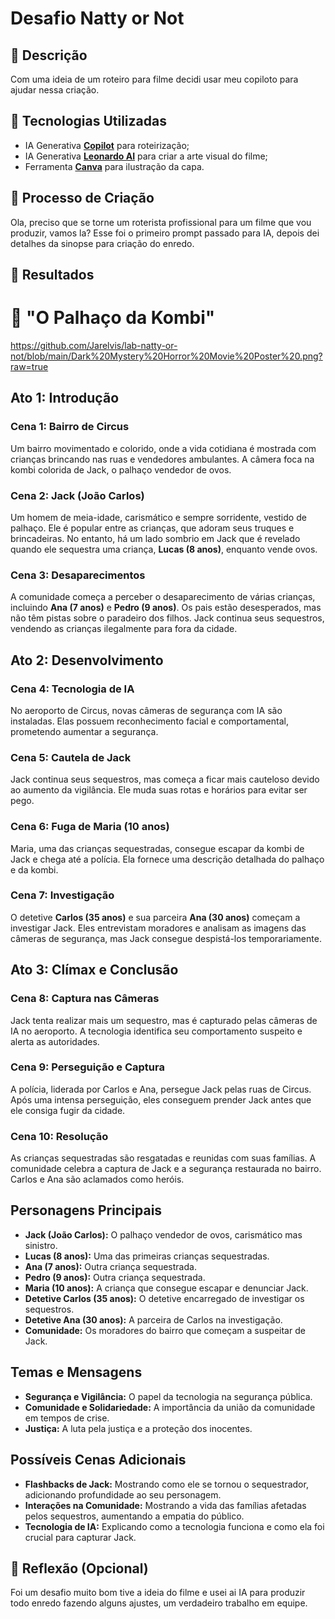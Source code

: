 # Desafio Natty or Not

## 📒 Descrição
Com uma ideia de um roteiro para filme decidi usar meu copiloto para ajudar nessa criação.

## 🤖 Tecnologias Utilizadas
- IA Generativa **[Copilot](https://www.bing.com/chat?form=NTPCHB)** para roteirização;
- IA Generativa **[Leonardo AI](https://leonardo.ai)** para criar a arte visual do filme;
- Ferramenta **[Canva](https://www.canva.com/)** para ilustração da capa.
## 🧐 Processo de Criação
Ola, preciso que se torne um roterista profissional para um filme que vou produzir, vamos la?
Esse foi o primeiro prompt passado para IA, depois dei detalhes da sinopse para criação do enredo.
## 🚀 Resultados
# 🤡 "O Palhaço da Kombi"
https://github.com/Jarelvis/lab-natty-or-not/blob/main/Dark%20Mystery%20Horror%20Movie%20Poster%20.png?raw=true

## Ato 1: Introdução
### Cena 1: Bairro de Circus
Um bairro movimentado e colorido, onde a vida cotidiana é mostrada com crianças brincando nas ruas e vendedores ambulantes. A câmera foca na kombi colorida de Jack, o palhaço vendedor de ovos.

### Cena 2: Jack (João Carlos)
Um homem de meia-idade, carismático e sempre sorridente, vestido de palhaço. Ele é popular entre as crianças, que adoram seus truques e brincadeiras. No entanto, há um lado sombrio em Jack que é revelado quando ele sequestra uma criança, **Lucas (8 anos)**, enquanto vende ovos.

### Cena 3: Desaparecimentos
A comunidade começa a perceber o desaparecimento de várias crianças, incluindo **Ana (7 anos)** e **Pedro (9 anos)**. Os pais estão desesperados, mas não têm pistas sobre o paradeiro dos filhos. Jack continua seus sequestros, vendendo as crianças ilegalmente para fora da cidade.

## Ato 2: Desenvolvimento
### Cena 4: Tecnologia de IA
No aeroporto de Circus, novas câmeras de segurança com IA são instaladas. Elas possuem reconhecimento facial e comportamental, prometendo aumentar a segurança.

### Cena 5: Cautela de Jack
Jack continua seus sequestros, mas começa a ficar mais cauteloso devido ao aumento da vigilância. Ele muda suas rotas e horários para evitar ser pego.

### Cena 6: Fuga de Maria (10 anos)
Maria, uma das crianças sequestradas, consegue escapar da kombi de Jack e chega até a polícia. Ela fornece uma descrição detalhada do palhaço e da kombi.

### Cena 7: Investigação
O detetive **Carlos (35 anos)** e sua parceira **Ana (30 anos)** começam a investigar Jack. Eles entrevistam moradores e analisam as imagens das câmeras de segurança, mas Jack consegue despistá-los temporariamente.

## Ato 3: Clímax e Conclusão
### Cena 8: Captura nas Câmeras
Jack tenta realizar mais um sequestro, mas é capturado pelas câmeras de IA no aeroporto. A tecnologia identifica seu comportamento suspeito e alerta as autoridades.

### Cena 9: Perseguição e Captura
A polícia, liderada por Carlos e Ana, persegue Jack pelas ruas de Circus. Após uma intensa perseguição, eles conseguem prender Jack antes que ele consiga fugir da cidade.

### Cena 10: Resolução
As crianças sequestradas são resgatadas e reunidas com suas famílias. A comunidade celebra a captura de Jack e a segurança restaurada no bairro. Carlos e Ana são aclamados como heróis.

## Personagens Principais
- **Jack (João Carlos):** O palhaço vendedor de ovos, carismático mas sinistro.
- **Lucas (8 anos):** Uma das primeiras crianças sequestradas.
- **Ana (7 anos):** Outra criança sequestrada.
- **Pedro (9 anos):** Outra criança sequestrada.
- **Maria (10 anos):** A criança que consegue escapar e denunciar Jack.
- **Detetive Carlos (35 anos):** O detetive encarregado de investigar os sequestros.
- **Detetive Ana (30 anos):** A parceira de Carlos na investigação.
- **Comunidade:** Os moradores do bairro que começam a suspeitar de Jack.

## Temas e Mensagens
- **Segurança e Vigilância:** O papel da tecnologia na segurança pública.
- **Comunidade e Solidariedade:** A importância da união da comunidade em tempos de crise.
- **Justiça:** A luta pela justiça e a proteção dos inocentes.

## Possíveis Cenas Adicionais
- **Flashbacks de Jack:** Mostrando como ele se tornou o sequestrador, adicionando profundidade ao seu personagem.
- **Interações na Comunidade:** Mostrando a vida das famílias afetadas pelos sequestros, aumentando a empatia do público.
- **Tecnologia de IA:** Explicando como a tecnologia funciona e como ela foi crucial para capturar Jack.

## 💭 Reflexão (Opcional)
Foi um desafio muito bom tive a ideia do filme e usei ai IA para produzir todo enredo fazendo alguns ajustes, um verdadeiro trabalho em equipe.




